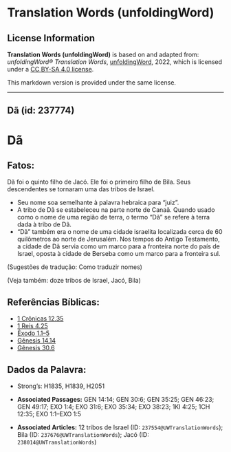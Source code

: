 # Translation Words (unfoldingWord)

## License Information

**Translation Words (unfoldingWord)** is based on and adapted from: _unfoldingWord® Translation Words_, [unfoldingWord](https://unfoldingword.org/utw), 2022, which is licensed under a [CC BY-SA 4.0 license](https://creativecommons.org/licenses/by-sa/4.0/legalcode.en).

This markdown version is provided under the same license.



--------------------------------

## Dã (id: 237774)

Dã
==

Fatos:
------

Dã foi o quinto filho de Jacó. Ele foi o primeiro filho de Bila. Seus descendentes se tornaram uma das tribos de Israel.

* Seu nome soa semelhante à palavra hebraica para “juiz”.
* A tribo de Dã se estabeleceu na parte norte de Canaã. Quando usado como o nome de uma região de terra, o termo “Dã” se refere à terra dada à tribo de Dã.
* “Dã” também era o nome de uma cidade israelita localizada cerca de 60 quilômetros ao norte de Jerusalém. Nos tempos do Antigo Testamento, a cidade de Dã servia como um marco para a fronteira norte do país de Israel, oposta à cidade de Berseba como um marco para a fronteira sul.

(Sugestões de tradução: Como traduzir nomes)

(Veja também: doze tribos de Israel, Jacó, Bila)

Referências Bíblicas:
---------------------

* [1 Crônicas 12\.35](https://ref.ly/1Chr12:35)
* [1 Reis 4\.25](https://ref.ly/1Kgs4:25)
* [Êxodo 1\.1–5](https://ref.ly/Exod1:1-Exod1:5)
* [Gênesis 14\.14](https://ref.ly/Gen14:14)
* [Gênesis 30\.6](https://ref.ly/Gen30:6)

Dados da Palavra:
-----------------

* Strong’s: H1835, H1839, H2051

* **Associated Passages:** GEN 14:14; GEN 30:6; GEN 35:25; GEN 46:23; GEN 49:17; EXO 1:4; EXO 31:6; EXO 35:34; EXO 38:23; 1KI 4:25; 1CH 12:35; EXO 1:1–EXO 1:5
* **Associated Articles:** 12 tribos de Israel (ID: `237554@UWTranslationWords`); Bila (ID: `237676@UWTranslationWords`); Jacó (ID: `238014@UWTranslationWords`)

